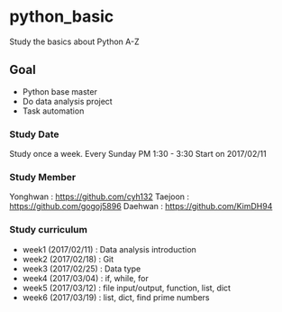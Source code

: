 # python_basic
Study the basics about Python A-Z

## Goal
- Python base master
- Do data analysis project
- Task automation

### Study Date
Study once a week.
Every Sunday PM 1:30 - 3:30
Start on 2017/02/11

### Study Member
Yonghwan : https://github.com/cyh132
Taejoon  : https://github.com/gogoj5896
Daehwan  : https://github.com/KimDH94

### Study curriculum
- week1  (2017/02/11) : Data analysis introduction
- week2  (2017/02/18) : Git
- week3  (2017/02/25) : Data type 
- week4  (2017/03/04) : if, while, for
- week5  (2017/03/12) : file input/output, function, list, dict
- week6  (2017/03/19) : list, dict, find prime numbers